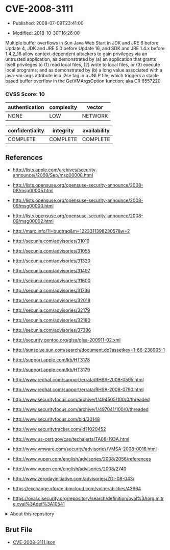 # CVE-2008-3111

- Published: 2008-07-09T23:41:00

- Modified: 2018-10-30T16:26:00

Multiple buffer overflows in Sun Java Web Start in JDK and JRE 6 before Update 4, JDK and JRE 5.0 before Update 16, and SDK and JRE 1.4.x before 1.4.2_18 allow context-dependent attackers to gain privileges via an untrusted application, as demonstrated by (a) an application that grants itself privileges to (1) read local files, (2) write to local files, or (3) execute local programs; and as demonstrated by (b) a long value associated with a java-vm-args attribute in a j2se tag in a JNLP file, which triggers a stack-based buffer overflow in the GetVMArgsOption function; aka CR 6557220.

### CVSS Score: **10**

| authentication | complexity | vector |
| --- | --- | --- |
| NONE | LOW | NETWORK |

| confidentiality | integrity | availability |
| --- | --- | --- |
| COMPLETE | COMPLETE | COMPLETE |

## References

* http://lists.apple.com/archives/security-announce//2008/Sep/msg00008.html

* http://lists.opensuse.org/opensuse-security-announce/2008-08/msg00005.html

* http://lists.opensuse.org/opensuse-security-announce/2008-09/msg00000.html

* http://lists.opensuse.org/opensuse-security-announce/2008-09/msg00002.html

* http://marc.info/?l=bugtraq&m=122331139823057&w=2

* http://secunia.com/advisories/31010

* http://secunia.com/advisories/31055

* http://secunia.com/advisories/31320

* http://secunia.com/advisories/31497

* http://secunia.com/advisories/31600

* http://secunia.com/advisories/31736

* http://secunia.com/advisories/32018

* http://secunia.com/advisories/32179

* http://secunia.com/advisories/32180

* http://secunia.com/advisories/37386

* http://security.gentoo.org/glsa/glsa-200911-02.xml

* http://sunsolve.sun.com/search/document.do?assetkey=1-66-238905-1

* http://support.apple.com/kb/HT3178

* http://support.apple.com/kb/HT3179

* http://www.redhat.com/support/errata/RHSA-2008-0595.html

* http://www.redhat.com/support/errata/RHSA-2008-0790.html

* http://www.securityfocus.com/archive/1/494505/100/0/threaded

* http://www.securityfocus.com/archive/1/497041/100/0/threaded

* http://www.securityfocus.com/bid/30148

* http://www.securitytracker.com/id?1020452

* http://www.us-cert.gov/cas/techalerts/TA08-193A.html

* http://www.vmware.com/security/advisories/VMSA-2008-0016.html

* http://www.vupen.com/english/advisories/2008/2056/references

* http://www.vupen.com/english/advisories/2008/2740

* http://www.zerodayinitiative.com/advisories/ZDI-08-043/

* https://exchange.xforce.ibmcloud.com/vulnerabilities/43664

* https://oval.cisecurity.org/repository/search/definition/oval%3Aorg.mitre.oval%3Adef%3A10541

<details>
<summary>About this repository</summary> 

  This repository is part of the project [Live Hack CVE](https://github.com/Live-Hack-CVE). Main website can be found [www.live-hack.org](https://www.live-hack.org) 
  
  Made by [Sn0wAlice](https://github.com/Sn0wAlice) for the people that care about security and need to have a feed of the latest CVEs. Hope you enjoy it, don't forget to star the repo and follow me on [Twitter](https://twitter.com/Sn0wAlice) and [Github](https://github.com/Sn0wAlice). And that is my [personnal website](https://www.alice-snow.me/)

  - [Home Page](https://github.com/Live-Hack-CVE)
  - [Framework](https://github.com/Live-Hack-CVE/cve-framework)
  - [CVE database](https://github.com/Live-Hack-CVE/full_database)
  - [Changelog](https://github.com/Live-Hack-CVE/Changelog)
</details>

## Brut File

* [CVE-2008-3111.json](https://raw.githubusercontent.com/Live-Hack-CVE/full_database/main/cves/2008/CVE-2008-3111.json)

